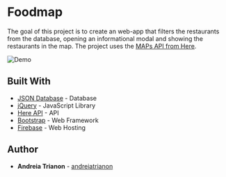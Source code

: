 # Foodmap

The goal of this project is to create an web-app that filters the restaurants from the database, opening an informational modal and showing the restaurants in the map.
The project uses the [MAPs API from Here](https://developer.here.com/documentation#maps).

![Demo](./foodmap.gif)

## Built With

* [JSON Database](https://github.com/andreiatrianon/foodmap/blob/master/js/data.js) - Database
* [jQuery](https://api.jquery.com/) - JavaScript Library
* [Here API](https://developer.here.com/documentation#maps) - API
* [Bootstrap](https://getbootstrap.com/) - Web Framework
* [Firebase](https://firebase.google.com/) - Web Hosting

## Author

* **Andreia Trianon** - [andreiatrianon](https://github.com/andreiatrianon)